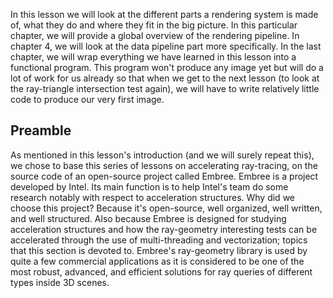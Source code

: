 In this lesson we will look at the different parts a rendering system is made of, what they do and where they fit in the big picture. In this particular chapter, we will provide a global overview of the rendering pipeline. In chapter 4, we will look at the data pipeline part more specifically. In the last chapter, we will wrap everything we have learned in this lesson into a functional program. This program won't produce any image yet but will do a lot of work for us already so that when we get to the next lesson (to look at the ray-triangle intersection test again), we will have to write relatively little code to produce our very first image.

## Preamble

As mentioned in this lesson's introduction (and we will surely repeat this), we chose to base this series of lessons on accelerating ray-tracing, on the source code of an open-source project called Embree. Embree is a project developed by Intel. Its main function is to help Intel's team do some research notably with respect to acceleration structures. Why did we choose this project? Because it's open-source, well organized, well written, and well structured. Also because Embree is designed for studying acceleration structures and how the ray-geometry interesting tests can be accelerated through the use of multi-threading and vectorization; topics that this section is devoted to. Embree's ray-geometry library is used by quite a few commercial applications as it is considered to be one of the most robust, advanced, and efficient solutions for ray queries of different types inside 3D scenes.